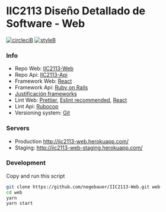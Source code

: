 # IIC2113 Diseño Detallado de Software - Web

[![circleciB]][circleciL]
[![styleB]][styleL]

### Info

  - Repo Web: [IIC2113-Web](https://github.com/negebauer/IIC2113-Web)
  - Repo Api: [IIC2113-Api](https://github.com/negebauer/IIC2113-Api)
  - Framework Web: [React](https://facebook.github.io/react/)
  - Framework Api: [Ruby on Rails](http://rubyonrails.org)
  - [Justificación frameworks](./Frameworks.md)
  - Lint Web: [Prettier](https://github.com/prettier/prettier), [Eslint recommended](https://eslint.org), [React](https://github.com/yannickcr/eslint-plugin-react)
  - Lint Api: [Rubocop](https://github.com/bbatsov/rubocop)
  - Versioning system: [Git](https://git-scm.com)

### Servers

  - Production http://iic2113-web.herokuapp.com/
  - Staging: http://iic2113-web-staging.herokuapp.com/

### Development

Copy and run this script

```bash
git clone https://github.com/negebauer/IIC2113-Web.git web
cd web
yarn
yarn start
```

<!-- Badges -->

[circleciL]:https://circleci.com/gh/negebauer/IIC2113-Diseno-Web
[circleciB]:https://circleci.com/gh/negebauer/IIC2113-Diseno-Web.svg?style=svg&circle-token=eac648b31799b2c7e9c80f6510bbe4dd5a63c33e

[styleL]:https://github.com/prettier/prettier
[styleB]:https://img.shields.io/badge/code%20style-prettier-brightgreen.svg?style=flat
